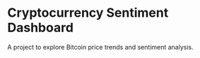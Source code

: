 # Cryptocurrency Sentiment Dashboard
A project to explore Bitcoin price trends and sentiment analysis.

